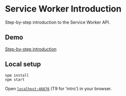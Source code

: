 # Service Worker Introduction

Step-by-step introduction to the Service Worker API.

## Demo

[Step-by-step introduction](https://jbmoelker.github.io/serviceworker-introduction/)

## Local setup

	npm install
	npm start

Open [`localhost:46876`](http://localhost:46876) (T9 for 'intro') in your browser.

